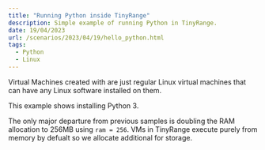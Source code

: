 ```yaml
---
title: "Running Python inside TinyRange"
description: Simple example of running Python in TinyRange.
date: 19/04/2023
url: /scenarios/2023/04/19/hello_python.html
tags:
  - Python
  - Linux
---
```


Virtual Machines created with are just regular Linux virtual machines that can have any Linux software installed on them.

This example shows installing Python 3.

The only major departure from previous samples is doubling the RAM allocation to 256MB using `ram = 256`. VMs in TinyRange execute purely from memory by defualt so we allocate additional for storage.